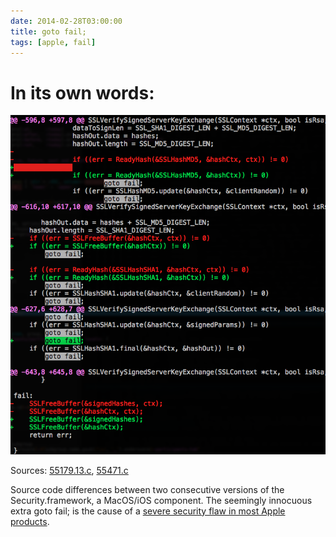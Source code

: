 ```yaml
---
date: 2014-02-28T03:00:00
title: goto fail;
tags: [apple, fail]
---
```


# In its own words:

![goto fail diff](goto-fail.png)

Sources:
[55179.13.c](http://opensource.apple.com/source/Security/Security-55179.13/libsecurity_ssl/lib/sslKeyExchange.c?txt),
[55471.c](http://opensource.apple.com/source/Security/Security-55471/libsecurity_ssl/lib/sslKeyExchange.c?txt)

Source code differences between two consecutive versions of the
Security.framework, a MacOS/iOS component. The seemingly innocuous extra goto
fail; is the cause of a [severe security flaw in most Apple
products](http://nakedsecurity.sophos.com/2014/02/24/anatomy-of-a-goto-fail-apples-ssl-bug-explained-plus-an-unofficial-patch/).
